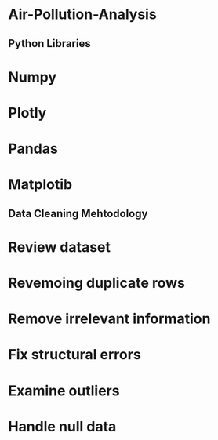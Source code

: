 # Air-Pollution-Analysis

## Python Libraries
# Numpy
# Plotly 
# Pandas
# Matplotib

## Data Cleaning Mehtodology
# Review dataset
# Revemoing duplicate rows
# Remove irrelevant information
# Fix structural errors
# Examine outliers
# Handle null data
